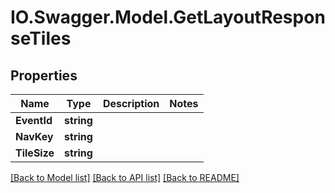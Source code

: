 # IO.Swagger.Model.GetLayoutResponseTiles
## Properties

Name | Type | Description | Notes
------------ | ------------- | ------------- | -------------
**EventId** | **string** |  | 
**NavKey** | **string** |  | 
**TileSize** | **string** |  | 

[[Back to Model list]](../README.md#documentation-for-models) [[Back to API list]](../README.md#documentation-for-api-endpoints) [[Back to README]](../README.md)

